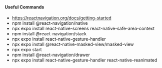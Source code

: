 
#### Useful Commands
* https://reactnavigation.org/docs/getting-started
* npm install @react-navigation/native
* npx expo install react-native-screens react-native-safe-area-context
* npm install @react-navigation/stack
* npx expo install react-native-gesture-handler
* npx expo install @react-native-masked-view/masked-view
* npx expo start
* npm install @react-navigation/drawer
* npx expo install react-native-gesture-handler react-native-reanimated
